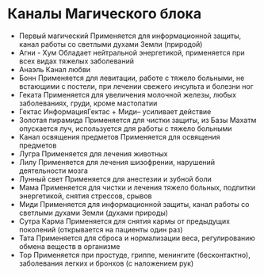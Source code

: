 # Каналы Магического блока

* Первый магический Применяется для информационной защиты, канал работы со светлыми духами Земли \(природой\) 
* Агни - Хум Обладает нейтральной энергетикой, применяется при всех видах тяжелых заболеваний
* Анаэль Канал любви 
* Бонн Применяется для левитации, работе с тяжело больными, не встающими с постели, при лечении свежего инсульта и болезни ног 
* Геката Применяется для увеличения молочной железы, любых заболеваниях, груди, кроме мастопатии 
* Гектас ИнформацияГектас + Миди– усиливает действие
* Золотая пирамида Применяется для чистки защиты, из Базы Махатм опускается луч, используется для работы с тяжело больными
* Канал освящения предметов Применяется для освящения предметов 
* Лугра Применяется для лечения животных
* Лилу Применяется для лечения шизофрении, нарушений деятельности мозга
* Лунный свет Применяется для анестезии и зубной боли
* Мама Применяется для чистки и лечения тяжело больных, подпитки энергетикой, снятия стрессов, срывов
* Миди Применяется для информационной защиты, канал работы со светлыми духами Земли \(духами природы\) 
* Сутра Карма Применяется для снятия кармы от предыдущих поколений \(открывается на пациенты один раз\) 
* Тата Применяется для сброса и нормализации веса, регулированию обмена веществ в организме
* Тор Применяется при простуде, гриппе, менингите \(бесконтактно\), заболевания легких и бронхов \(с наложением рук\)

